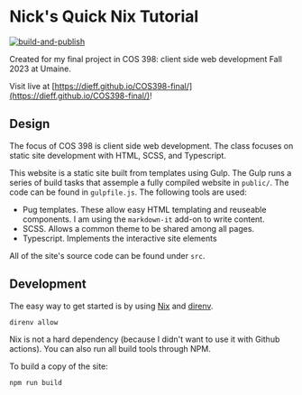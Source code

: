 # Nick's Quick Nix Tutorial

[![build-and-publish](https://github.com/Dieff/COS398-final/actions/workflows/build-and-publish.yaml/badge.svg)](https://github.com/Dieff/COS398-final/actions/workflows/build-and-publish.yaml)

Created for my final project in COS 398: client side web development Fall 2023
at Umaine.

Visit live at [https://dieff.github.io/COS398-final/](https://dieff.github.io/COS398-final/)!

## Design

The focus of COS 398 is client side web development. The class focuses on static site development with HTML, SCSS, and Typescript.

This website is a static site built from templates using Gulp. The Gulp runs a series of build tasks that assemple a fully compiled
website in `public/`. The code can be found in `gulpfile.js`. The following tools are used:

- Pug templates. These allow easy HTML templating and reuseable components. I am using the `markdown-it` add-on to write content.
- SCSS. Allows a common theme to be shared among all pages.
- Typescript. Implements the interactive site elements

All of the site's source code can be found under `src`.

## Development

The easy way to get started is by using [Nix](https://nixos.org/) and [direnv](https://direnv.net/).

```
direnv allow
```

Nix is not a hard dependency (because I didn't want to use it with Github actions).
You can also run all build tools through NPM.

To build a copy of the site:

```
npm run build
```


